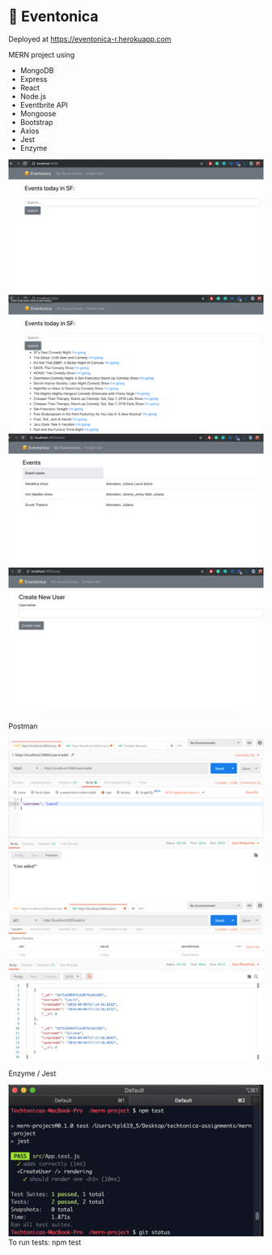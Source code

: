 # 🤗 Eventonica

Deployed at https://eventonica-r.herokuapp.com

MERN project using
- MongoDB
- Express
- React
- Node.js
- Eventbrite API
- Mongoose
- Bootstrap
- Axios
- Jest
- Enzyme

![index](screenshots/Index.png)
![Search](screenshots/Search_events.png)
![Saved](screenshots/Saved_events.png)
![User](screenshots/Create_new_user.png)

Postman

![add](screenshots/POSTMAN_add_user.png)
![list](screenshots/POSTMAN_list_users.png)

Enzyme / Jest

![tests](screenshots/Enzyme_Jest.png)
To run tests: npm test

